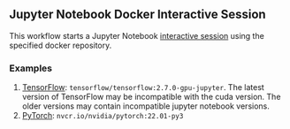 ## Jupyter Notebook Docker Interactive Session
This workflow starts a Jupyter Notebook [interactive session](https://github.com/parallelworks/interactive_session/blob/main/README-v3.md) using the specified docker repository.

### Examples
1. [TensorFlow](https://www.tensorflow.org/install/docker): `tensorflow/tensorflow:2.7.0-gpu-jupyter`. The latest version of TensorFlow may be incompatible with the cuda version. The older versions may contain incompatible jupyter notebook versions. 
2. [PyTorch](https://catalog.ngc.nvidia.com/orgs/nvidia/containers/pytorch): `nvcr.io/nvidia/pytorch:22.01-py3`
